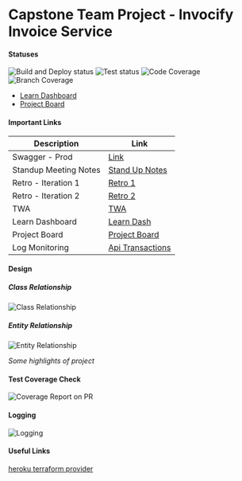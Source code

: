 # Capstone Team Project - Invocify Invoice Service

#### Statuses
![Build and Deploy status](https://github.com/Tech-Student-Labs/invoicify_invoice_svc4/actions/workflows/heroku.yml/badge.svg)
![Test status](https://github.com/Tech-Student-Labs/invoicify_invoice_svc4/actions/workflows/gradle.yml/badge.svg)
![Code Coverage](https://github.com/Tech-Student-Labs/invoicify_invoice_svc4/blob/master/.github/badges/jacoco.svg)
![Branch Coverage](https://github.com/Tech-Student-Labs/invoicify_invoice_svc4/blob/master/.github/badges/branches.svg)


* [Learn Dashboard](https://learn-2.galvanize.com/cohorts/2328)
* [Project Board](https://github.com/orgs/Tech-Student-Labs/projects/7)

#### Important Links

| Description           | Link                                                                                     |
|-----------------------|------------------------------------------------------------------------------------------|
| Swagger - Prod        | [Link](https://invoicify-invoice-svc-4.herokuapp.com/swagger-ui.html)                    |
| Standup Meeting Notes | [Stand Up Notes](https://github.com/Tech-Student-Labs/invoicify_app4/blob/master/MOM.md) |
| Retro - Iteration 1   | [Retro 1](https://retrotool.io/eM3B6byBG20wiZzGRFgmQ)                                    |
| Retro - Iteration 2   | [Retro 2](https://retrotool.io/iBJiHBO8aWX6q5r272mJ3)                                    |
| TWA                   | [TWA](https://github.com/Tech-Student-Labs/invoicify_app4/blob/master/TWA.md)            |
| Learn Dashboard       | [Learn Dash](https://learn-2.galvanize.com/cohorts/2328)                                 |
| Project Board         | [Project Board](https://github.com/orgs/Tech-Student-Labs/projects/7)                    |
| Log Monitoring        | [Api Transactions](https://invoicify-invoice-svc-4-14700.coralogix.com/#/query/logs?id=2JhG3FtlTR2)|



#### Design 

##### Class Relationship

![Class Relationship](https://github.com/Tech-Student-Labs/invoicify_invoice_svc4/blob/master/static/uml-diagram.png)

##### Entity Relationship

![Entity Relationship](https://github.com/Tech-Student-Labs/invoicify_invoice_svc4/blob/master/static/er-diagram.png)


_Some highlights of project_

#### Test Coverage Check

![Coverage Report on PR](https://github.com/Tech-Student-Labs/invoicify_invoice_svc4/blob/master/static/github-testrun-summary.png)


#### Logging 

![Logging](https://github.com/Tech-Student-Labs/invoicify_invoice_svc4/blob/master/static/logging-dashboard.png)


#### Useful Links 
[heroku terraform provider](https://registry.terraform.io/providers/heroku/heroku/latest/docs)
